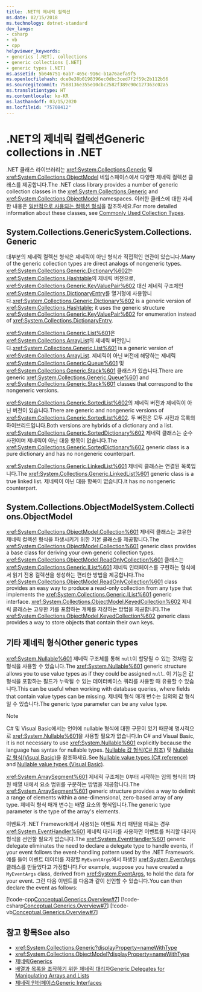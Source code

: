 ```yaml
---
title: .NET의 제네릭 컬렉션
ms.date: 02/15/2018
ms.technology: dotnet-standard
dev_langs:
- csharp
- vb
- cpp
helpviewer_keywords:
- generics [.NET], collections
- generic collections [.NET]
- generic types [.NET]
ms.assetid: 5b646751-6ab7-465c-916c-b1a76aefa9f5
ms.openlocfilehash: dce0e38b0198396ec0dbc3ced7f2f59c2b112b56
ms.sourcegitcommit: 7588136e355e10cbc2582f389c90c127363c02a5
ms.translationtype: HT
ms.contentlocale: ko-KR
ms.lasthandoff: 03/15/2020
ms.locfileid: "75708412"
---
```

# <a name="generic-collections-in-net"></a><span data-ttu-id="4a4aa-102">.NET의 제네릭 컬렉션</span><span class="sxs-lookup"><span data-stu-id="4a4aa-102">Generic collections in .NET</span></span>

 <span data-ttu-id="4a4aa-103">.NET 클래스 라이브러리는 <xref:System.Collections.Generic> 및 <xref:System.Collections.ObjectModel> 네임스페이스에서 다양한 제네릭 컬렉션 클래스를 제공합니다.</span><span class="sxs-lookup"><span data-stu-id="4a4aa-103">The .NET class library provides a number of generic collection classes in the <xref:System.Collections.Generic> and <xref:System.Collections.ObjectModel> namespaces.</span></span> <span data-ttu-id="4a4aa-104">이러한 클래스에 대한 자세한 내용은 [일반적으로 사용되는 컬렉션 형식](../../../docs/standard/collections/commonly-used-collection-types.md)을 참조하세요.</span><span class="sxs-lookup"><span data-stu-id="4a4aa-104">For more detailed information about these classes, see [Commonly Used Collection Types](../../../docs/standard/collections/commonly-used-collection-types.md).</span></span>  
  
## <a name="systemcollectionsgeneric"></a><span data-ttu-id="4a4aa-105">System.Collections.Generic</span><span class="sxs-lookup"><span data-stu-id="4a4aa-105">System.Collections.Generic</span></span>

 <span data-ttu-id="4a4aa-106">대부분의 제네릭 컬렉션 형식은 제네릭이 아닌 형식과 직접적인 연관이 있습니다.</span><span class="sxs-lookup"><span data-stu-id="4a4aa-106">Many of the generic collection types are direct analogs of nongeneric types.</span></span> <span data-ttu-id="4a4aa-107"><xref:System.Collections.Generic.Dictionary%602>는 <xref:System.Collections.Hashtable>의 제네릭 버전으로, <xref:System.Collections.Generic.KeyValuePair%602> 대신 제네릭 구조체인 <xref:System.Collections.DictionaryEntry>를 열거형에 사용합니다.</span><span class="sxs-lookup"><span data-stu-id="4a4aa-107"><xref:System.Collections.Generic.Dictionary%602> is a generic version of <xref:System.Collections.Hashtable>; it uses the generic structure <xref:System.Collections.Generic.KeyValuePair%602> for enumeration instead of <xref:System.Collections.DictionaryEntry>.</span></span>  
  
 <span data-ttu-id="4a4aa-108"><xref:System.Collections.Generic.List%601>은 <xref:System.Collections.ArrayList>의 제네릭 버전입니다.</span><span class="sxs-lookup"><span data-stu-id="4a4aa-108"><xref:System.Collections.Generic.List%601> is a generic version of <xref:System.Collections.ArrayList>.</span></span> <span data-ttu-id="4a4aa-109">제네릭이 아닌 버전에 해당하는 제네릭 <xref:System.Collections.Generic.Queue%601> 및 <xref:System.Collections.Generic.Stack%601> 클래스가 있습니다.</span><span class="sxs-lookup"><span data-stu-id="4a4aa-109">There are generic <xref:System.Collections.Generic.Queue%601> and <xref:System.Collections.Generic.Stack%601> classes that correspond to the nongeneric versions.</span></span>  
  
 <span data-ttu-id="4a4aa-110"><xref:System.Collections.Generic.SortedList%602>의 제네릭 버전과 제네릭이 아닌 버전이 있습니다.</span><span class="sxs-lookup"><span data-stu-id="4a4aa-110">There are generic and nongeneric versions of <xref:System.Collections.Generic.SortedList%602>.</span></span> <span data-ttu-id="4a4aa-111">두 버전은 모두 사전과 목록의 하이브리드입니다.</span><span class="sxs-lookup"><span data-stu-id="4a4aa-111">Both versions are hybrids of a dictionary and a list.</span></span> <span data-ttu-id="4a4aa-112"><xref:System.Collections.Generic.SortedDictionary%602> 제네릭 클래스는 순수 사전이며 제네릭이 아닌 대응 항목이 없습니다.</span><span class="sxs-lookup"><span data-stu-id="4a4aa-112">The <xref:System.Collections.Generic.SortedDictionary%602> generic class is a pure dictionary and has no nongeneric counterpart.</span></span>  
  
 <span data-ttu-id="4a4aa-113"><xref:System.Collections.Generic.LinkedList%601> 제네릭 클래스는 연결된 목록입니다.</span><span class="sxs-lookup"><span data-stu-id="4a4aa-113">The <xref:System.Collections.Generic.LinkedList%601> generic class is a true linked list.</span></span> <span data-ttu-id="4a4aa-114">제네릭이 아닌 대응 항목이 없습니다.</span><span class="sxs-lookup"><span data-stu-id="4a4aa-114">It has no nongeneric counterpart.</span></span>  
  
## <a name="systemcollectionsobjectmodel"></a><span data-ttu-id="4a4aa-115">System.Collections.ObjectModel</span><span class="sxs-lookup"><span data-stu-id="4a4aa-115">System.Collections.ObjectModel</span></span>

 <span data-ttu-id="4a4aa-116"><xref:System.Collections.ObjectModel.Collection%601> 제네릭 클래스는 고유한 제네릭 컬렉션 형식을 파생시키기 위한 기본 클래스를 제공합니다.</span><span class="sxs-lookup"><span data-stu-id="4a4aa-116">The <xref:System.Collections.ObjectModel.Collection%601> generic class provides a base class for deriving your own generic collection types.</span></span> <span data-ttu-id="4a4aa-117"><xref:System.Collections.ObjectModel.ReadOnlyCollection%601> 클래스는 <xref:System.Collections.Generic.IList%601> 제네릭 인터페이스를 구현하는 형식에서 읽기 전용 컬렉션을 생성하는 편리한 방법을 제공합니다.</span><span class="sxs-lookup"><span data-stu-id="4a4aa-117">The <xref:System.Collections.ObjectModel.ReadOnlyCollection%601> class provides an easy way to produce a read-only collection from any type that implements the <xref:System.Collections.Generic.IList%601> generic interface.</span></span> <span data-ttu-id="4a4aa-118"><xref:System.Collections.ObjectModel.KeyedCollection%602> 제네릭 클래스는 고유한 키를 포함하는 개체를 저장하는 방법을 제공합니다.</span><span class="sxs-lookup"><span data-stu-id="4a4aa-118">The <xref:System.Collections.ObjectModel.KeyedCollection%602> generic class provides a way to store objects that contain their own keys.</span></span>  
  
## <a name="other-generic-types"></a><span data-ttu-id="4a4aa-119">기타 제네릭 형식</span><span class="sxs-lookup"><span data-stu-id="4a4aa-119">Other generic types</span></span>

 <span data-ttu-id="4a4aa-120"><xref:System.Nullable%601> 제네릭 구조체를 통해 `null`이 할당될 수 있는 것처럼 값 형식을 사용할 수 있습니다.</span><span class="sxs-lookup"><span data-stu-id="4a4aa-120">The <xref:System.Nullable%601> generic structure allows you to use value types as if they could be assigned `null`.</span></span> <span data-ttu-id="4a4aa-121">이 기능은 값 형식을 포함하는 필드가 누락될 수 있는 데이터베이스 쿼리를 사용할 때 유용할 수 있습니다.</span><span class="sxs-lookup"><span data-stu-id="4a4aa-121">This can be useful when working with database queries, where fields that contain value types can be missing.</span></span> <span data-ttu-id="4a4aa-122">제네릭 형식 매개 변수는 임의의 값 형식일 수 있습니다.</span><span class="sxs-lookup"><span data-stu-id="4a4aa-122">The generic type parameter can be any value type.</span></span>  
  
> [!NOTE]
> <span data-ttu-id="4a4aa-123">C# 및 Visual Basic에서는 언어에 nullable 형식에 대한 구문이 있기 때문에 명시적으로 <xref:System.Nullable%601>을 사용할 필요가 없습니다.</span><span class="sxs-lookup"><span data-stu-id="4a4aa-123">In C# and Visual Basic, it is not necessary to use <xref:System.Nullable%601> explicitly because the language has syntax for nullable types.</span></span> <span data-ttu-id="4a4aa-124">[Nullable 값 형식(C# 참조)](../../csharp/language-reference/builtin-types/nullable-value-types.md) 및 [Nullable 값 형식(Visual Basic)](../../visual-basic/programming-guide/language-features/data-types/nullable-value-types.md)을 참조하세요.</span><span class="sxs-lookup"><span data-stu-id="4a4aa-124">See [Nullable value types (C# reference)](../../csharp/language-reference/builtin-types/nullable-value-types.md) and [Nullable value types (Visual Basic)](../../visual-basic/programming-guide/language-features/data-types/nullable-value-types.md).</span></span>
  
 <span data-ttu-id="4a4aa-125"><xref:System.ArraySegment%601> 제네릭 구조체는 0부터 시작하는 임의 형식의 1차원 배열 내에서 요소 범위를 구분하는 방법을 제공합니다.</span><span class="sxs-lookup"><span data-stu-id="4a4aa-125">The <xref:System.ArraySegment%601> generic structure provides a way to delimit a range of elements within a one-dimensional, zero-based array of any type.</span></span> <span data-ttu-id="4a4aa-126">제네릭 형식 매개 변수는 배열 요소의 형식입니다.</span><span class="sxs-lookup"><span data-stu-id="4a4aa-126">The generic type parameter is the type of the array's elements.</span></span>  
  
 <span data-ttu-id="4a4aa-127">이벤트가 .NET Framework에서 사용되는 이벤트 처리 패턴을 따르는 경우 <xref:System.EventHandler%601> 제네릭 대리자를 사용하면 이벤트를 처리할 대리자 형식을 선언할 필요가 없습니다.</span><span class="sxs-lookup"><span data-stu-id="4a4aa-127">The <xref:System.EventHandler%601> generic delegate eliminates the need to declare a delegate type to handle events, if your event follows the event-handling pattern used by the .NET Framework.</span></span> <span data-ttu-id="4a4aa-128">예를 들어 이벤트 데이터를 저장할 `MyEventArgs`에서 파생된 <xref:System.EventArgs> 클래스를 만들었다고 가정합니다.</span><span class="sxs-lookup"><span data-stu-id="4a4aa-128">For example, suppose you have created a `MyEventArgs` class, derived from <xref:System.EventArgs>, to hold the data for your event.</span></span> <span data-ttu-id="4a4aa-129">그런 다음 이벤트를 다음과 같이 선언할 수 있습니다.</span><span class="sxs-lookup"><span data-stu-id="4a4aa-129">You can then declare the event as follows:</span></span>  
  
 [!code-cpp[Conceptual.Generics.Overview#7](../../../samples/snippets/cpp/VS_Snippets_CLR/conceptual.generics.overview/cpp/source2.cpp#7)]
 [!code-csharp[Conceptual.Generics.Overview#7](../../../samples/snippets/csharp/VS_Snippets_CLR/conceptual.generics.overview/cs/source2.cs#7)]
 [!code-vb[Conceptual.Generics.Overview#7](../../../samples/snippets/visualbasic/VS_Snippets_CLR/conceptual.generics.overview/vb/source2.vb#7)]  
  
## <a name="see-also"></a><span data-ttu-id="4a4aa-130">참고 항목</span><span class="sxs-lookup"><span data-stu-id="4a4aa-130">See also</span></span>

- <xref:System.Collections.Generic?displayProperty=nameWithType>
- <xref:System.Collections.ObjectModel?displayProperty=nameWithType>
- [<span data-ttu-id="4a4aa-131">제네릭</span><span class="sxs-lookup"><span data-stu-id="4a4aa-131">Generics</span></span>](../../../docs/standard/generics/index.md)
- [<span data-ttu-id="4a4aa-132">배열과 목록을 조작하기 위한 제네릭 대리자</span><span class="sxs-lookup"><span data-stu-id="4a4aa-132">Generic Delegates for Manipulating Arrays and Lists</span></span>](../../../docs/standard/generics/delegates-for-manipulating-arrays-and-lists.md)
- [<span data-ttu-id="4a4aa-133">제네릭 인터페이스</span><span class="sxs-lookup"><span data-stu-id="4a4aa-133">Generic Interfaces</span></span>](../../../docs/standard/generics/interfaces.md)
